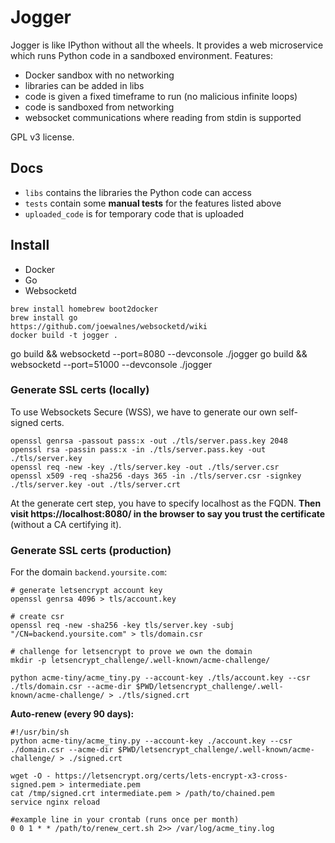 Jogger
======

Jogger is like IPython without all the wheels. It provides a web microservice which runs Python code in a sandboxed environment. Features:

 - Docker sandbox with no networking
 - libraries can be added in libs
 - code is given a fixed timeframe to run (no malicious infinite loops)
 - code is sandboxed from networking
 - websocket communications where reading from stdin is supported

GPL v3 license.

## Docs
 - `libs` contains the libraries the Python code can access
 - `tests` contain some **manual tests** for the features listed above
 - `uploaded_code` is for temporary code that is uploaded

## Install
 - Docker
 - Go
 - Websocketd

```
brew install homebrew boot2docker
brew install go
https://github.com/joewalnes/websocketd/wiki
docker build -t jogger .
```

go build && websocketd --port=8080 --devconsole ./jogger 
go build && websocketd --port=51000 --devconsole ./jogger 


### Generate SSL certs (locally)
To use Websockets Secure (WSS), we have to generate our own self-signed certs.

```
openssl genrsa -passout pass:x -out ./tls/server.pass.key 2048
openssl rsa -passin pass:x -in ./tls/server.pass.key -out ./tls/server.key
openssl req -new -key ./tls/server.key -out ./tls/server.csr
openssl x509 -req -sha256 -days 365 -in ./tls/server.csr -signkey ./tls/server.key -out ./tls/server.crt
```

At the generate cert step, you have to specify localhost as the FQDN. **Then visit https://localhost:8080/ in the browser to say you trust the certificate** (without a CA certifying it).

### Generate SSL certs (production)
For the domain `backend.yoursite.com`:


```
# generate letsencrypt account key
openssl genrsa 4096 > tls/account.key

# create csr
openssl req -new -sha256 -key tls/server.key -subj "/CN=backend.yoursite.com" > tls/domain.csr

# challenge for letsencrypt to prove we own the domain
mkdir -p letsencrypt_challenge/.well-known/acme-challenge/

python acme-tiny/acme_tiny.py --account-key ./tls/account.key --csr ./tls/domain.csr --acme-dir $PWD/letsencrypt_challenge/.well-known/acme-challenge/ > ./tls/signed.crt
```


**Auto-renew (every 90 days):**

```
#!/usr/bin/sh
python acme-tiny/acme_tiny.py --account-key ./account.key --csr ./domain.csr --acme-dir $PWD/letsencrypt_challenge/.well-known/acme-challenge/ > ./signed.crt

wget -O - https://letsencrypt.org/certs/lets-encrypt-x3-cross-signed.pem > intermediate.pem
cat /tmp/signed.crt intermediate.pem > /path/to/chained.pem
service nginx reload
```

```
#example line in your crontab (runs once per month)
0 0 1 * * /path/to/renew_cert.sh 2>> /var/log/acme_tiny.log
```



